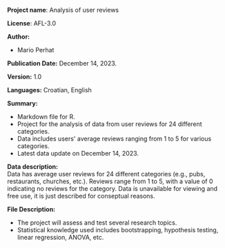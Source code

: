 **Project name**: Analysis of user reviews  

**License**: AFL-3.0 

**Author:**
- Mario Perhat
  
**Publication Date:** December 14, 2023.
  
**Version:** 1.0  

**Languages:** Croatian, English 

**Summary:**
- Markdown file for R.
- Project for the analysis of data from user reviews for 24 different categories.
- Data includes users' average reviews ranging from 1 to 5 for various categories.
- Latest data update on December 14, 2023.

**Data description:**  
Data has average user reviews for 24 different categories (e.g., pubs, restaurants, churches, etc.). Reviews range from 1 to 5, with a value of 0 indicating no reviews for the category.
Data is unavailable for viewing and free use, it is just described for conseptual reasons.
  
**File Description:**
- The project will assess and test several research topics.
- Statistical knowledge used includes bootstrapping, hypothesis testing, linear regression, ANOVA, etc.
